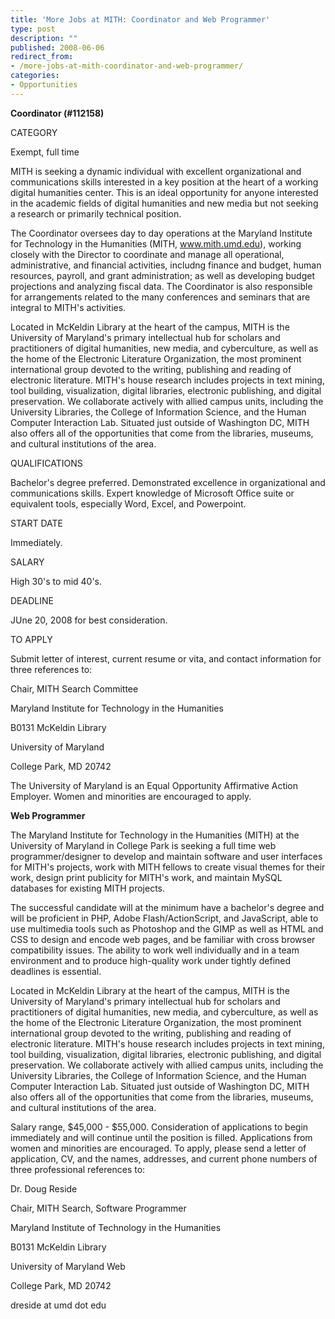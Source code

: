 ```yaml
---
title: 'More Jobs at MITH: Coordinator and Web Programmer'
type: post
description: ""
published: 2008-06-06
redirect_from: 
- /more-jobs-at-mith-coordinator-and-web-programmer/
categories:
- Opportunities
---
```

**Coordinator (#112158)**

CATEGORY

Exempt, full time

MITH is seeking a dynamic individual with excellent organizational and communications skills interested in a key position at the heart of a working digital humanities center. This is an ideal opportunity for anyone interested in the academic fields of digital humanities and new media but not seeking a research or primarily technical position.

The Coordinator oversees day to day operations at the Maryland Institute for Technology in the Humanities (MITH, www.mith.umd.edu), working closely with the Director to coordinate and manage all operational, administrative, and financial activities, includng finance and budget, human resources, payroll, and grant administration; as well as developing budget projections and analyzing fiscal data. The Coordinator is also responsible for arrangements related to the many conferences and seminars that are integral to MITH's activities.

Located in McKeldin Library at the heart of the campus, MITH is the University of Maryland's primary intellectual hub for scholars and practitioners of digital humanities, new media, and cyberculture, as well as the home of the Electronic Literature Organization, the most prominent international group devoted to the writing, publishing and reading of electronic literature. MITH's house research includes projects in text mining, tool building, visualization, digital libraries, electronic publishing, and digital preservation. We collaborate actively with allied campus units, including the University Libraries, the College of Information Science, and the Human Computer Interaction Lab. Situated just outside of Washington DC, MITH also offers all of the opportunities that come from the libraries, museums, and cultural institutions of the area.

QUALIFICATIONS

Bachelor's degree preferred. Demonstrated excellence in organizational and communications skills. Expert knowledge of Microsoft Office suite or equivalent tools, especially Word, Excel, and Powerpoint.

START DATE

Immediately.

SALARY

High 30's to mid 40's.

DEADLINE

JUne 20, 2008 for best consideration.

TO APPLY

Submit letter of interest, current resume or vita, and contact information for three references to:

Chair, MITH Search Committee

Maryland Institute for Technology in the Humanities

B0131 McKeldin Library

University of Maryland

College Park, MD 20742

The University of Maryland is an Equal Opportunity Affirmative Action Employer. Women and minorities are encouraged to apply.

**Web Programmer**

The Maryland Institute for Technology in the Humanities (MITH) at the University of Maryland in College Park is seeking a full time web programmer/designer to develop and maintain software and user interfaces for MITH's projects, work with MITH fellows to create visual themes for their work, design print publicity for MITH's work, and maintain MySQL databases for existing MITH projects.

The successful candidate will at the minimum have a bachelor's degree and will be proficient in PHP, Adobe Flash/ActionScript, and JavaScript, able to use multimedia tools such as Photoshop and the GIMP as well as HTML and CSS to design and encode web pages, and be familiar with cross browser compatibility issues. The ability to work well individually and in a team environment and to produce high-quality work under tightly defined deadlines is essential.

Located in McKeldin Library at the heart of the campus, MITH is the University of Maryland's primary intellectual hub for scholars and practitioners of digital humanities, new media, and cyberculture, as well as the home of the Electronic Literature Organization, the most prominent international group devoted to the writing, publishing and reading of electronic literature. MITH's house research includes projects in text mining, tool building, visualization, digital libraries, electronic publishing, and digital preservation. We collaborate actively with allied campus units, including the University Libraries, the College of Information Science, and the Human Computer Interaction Lab. Situated just outside of Washington DC, MITH also offers all of the opportunities that come from the libraries, museums, and cultural institutions of the area.

Salary range, $45,000 - $55,000. Consideration of applications to begin immediately and will continue until the position is filled. Applications from women and minorities are encouraged. To apply, please send a letter of application, CV, and the names, addresses, and current phone numbers of three professional references to:

Dr. Doug Reside

Chair, MITH Search, Software Programmer

Maryland Institute of Technology in the Humanities

B0131 McKeldin Library

University of Maryland Web

College Park, MD 20742

dreside at umd dot edu
